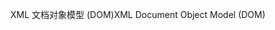 <span data-ttu-id="3cb27-101">XML 文档对象模型 (DOM)</span><span class="sxs-lookup"><span data-stu-id="3cb27-101">XML Document Object Model (DOM)</span></span>